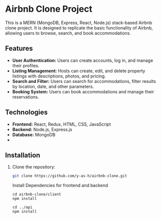 # Airbnb Clone Project

This is a MERN (MongoDB, Express, React, Node.js) stack-based Airbnb clone project. It is designed to replicate the basic functionality of Airbnb, allowing users to browse, search, and book accommodations.

## Features

- **User Authentication:** Users can create accounts, log in, and manage their profiles.
- **Listing Management:** Hosts can create, edit, and delete property listings with descriptions, photos, and pricing.
- **Search and Filter:** Users can search for accommodations, filter results by location, date, and other parameters.
- **Booking System:** Users can book accommodations and manage their reservations.

## Technologies

- **Frontend:** React, Redux, HTML, CSS, JavaScript
- **Backend:** Node.js, Express.js
- **Database:** MongoDB
- 
## Installation

1. Clone the repository:

   ```bash
   git clone https://github.com/y-as-h/airbnb-clone.git
   ```
   
   Install Dependencies for frontend and backend
   ```
   cd airbnb-clone/client
   npm install
   ```
   ```
   cd ../api
   npm install
   ```
